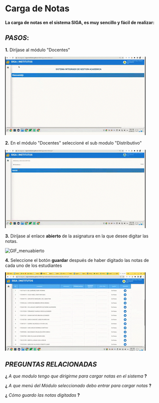 # Carga de Notas
#### La carga de notas en el sistema SIGA, es muy sencillo y fácil de realizar:
## ***PASOS***:

**1.**  Diríjase al módulo "Docentes"

![GIF](NOTAS_AdobeExpress.gif)

**2.** En el módulo "Docentes"
seleccioné el sub modulo "Distributivo"

![GIF_menu](Menu.gif)

**3.** Diríjase al enlace  **abierto** de la asignatura  en la que desee digitar las notas.
   
![GIF_menuabierto](Menuabierto.gif)

 **4.** Seleccione el botón **guardar** después de haber digitado las notas de cada uno de los estudiantes
 
![GIF_guardar](Guardar.gif)


## ***PREGUNTAS RELACIONADAS***
 
**¿** *A que modulo tengo que dirigirme para cargar notas en el sistema* **?**

**¿** *A que menú del Módulo seleccionado debo entrar para cargar notas* **?**

**¿** *Cómo guardo las notas digitadas* **?**


